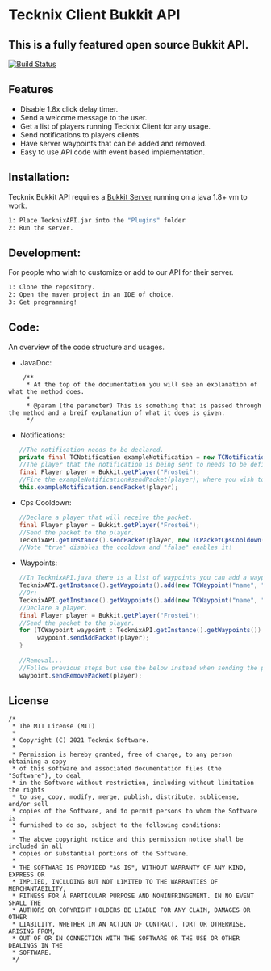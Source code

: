 # Tecknix Client Bukkit API
## This is a fully featured open source Bukkit API.

[![Build Status](https://travis-ci.org/joemccann/dillinger.svg?branch=master)](https://travis-ci.org/joemccann/dillinger)

## Features

- Disable 1.8x click delay timer.
- Send a welcome message to the user.
- Get a list of players running Tecknix Client for any usage.
- Send notifications to players clients.
- Have server waypoints that can be added and removed.
- Easy to use API code with event based implementation.

## Installation:

Tecknix Bukkit API requires a [Bukkit Server](https://getbukkit.org/) running on a java 1.8+ vm to work.

```sh
1: Place TecknixAPI.jar into the "Plugins" folder
2: Run the server.
```

## Development:

For people who wish to customize or add to our API for their server.
```sh
1: Clone the repository.
2: Open the maven project in an IDE of choice.
3: Get programming!
```

## Code:

An overview of the code structure and usages.

- JavaDoc:
```
    /**
     * At the top of the documentation you will see an explanation of what the method does.
     *
     * @param (the parameter) This is something that is passed through the method and a breif explanation of what it does is given.
     */
```

- Notifications:
```java
   //The notification needs to be declared.
   private final TCNotification exampleNotification = new TCNotification(TCNotification.Type.INFO, "This is a notification!", 5);
   //The player that the notification is being sent to needs to be defined.
   final Player player = Bukkit.getPlayer("Frostei");
   //Fire the exampleNotification#sendPacket(player); where you wish to send them the notification.
   this.exampleNotification.sendPacket(player);
```

- Cps Cooldown:
```java
   //Declare a player that will receive the packet.
   final Player player = Bukkit.getPlayer("Frostei");
   //Send the packet to the player.
   TecknixAPI.getInstance().sendPacket(player, new TCPacketCpsCooldown(true);
   //Note "true" disables the cooldown and "false" enables it!
```

- Waypoints:
```java
   //In TecknixAPI.java there is a list of waypoints you can add a waypoint to this list with:
   TecknixAPI.getInstance().getWaypoints().add(new TCWaypoint("name", "world", "server", x, y, z, red, green, blue);
   //Or:
   TecknixAPI.getInstance().getWaypoints().add(new TCWaypoint("name", "world", "server", x, y, z, integerColor);
   //Declare a player.
   final Player player = Bukkit.getPlayer("Frostei");   
   //Send the packet to the player.
   for (TCWaypoint waypoint : TecknixAPI.getInstance().getWaypoints()) {
        waypoint.sendAddPacket(player);
   }
   
   //Removal...
   //Follow previous steps but use the below instead when sending the packet:
   waypoint.sendRemovePacket(player);
```
## License

```
/*
 * The MIT License (MIT)
 *
 * Copyright (C) 2021 Tecknix Software.
 *
 * Permission is hereby granted, free of charge, to any person obtaining a copy
 * of this software and associated documentation files (the "Software"), to deal
 * in the Software without restriction, including without limitation the rights
 * to use, copy, modify, merge, publish, distribute, sublicense, and/or sell
 * copies of the Software, and to permit persons to whom the Software is
 * furnished to do so, subject to the following conditions:
 *
 * The above copyright notice and this permission notice shall be included in all
 * copies or substantial portions of the Software.
 *
 * THE SOFTWARE IS PROVIDED "AS IS", WITHOUT WARRANTY OF ANY KIND, EXPRESS OR
 * IMPLIED, INCLUDING BUT NOT LIMITED TO THE WARRANTIES OF MERCHANTABILITY,
 * FITNESS FOR A PARTICULAR PURPOSE AND NONINFRINGEMENT. IN NO EVENT SHALL THE
 * AUTHORS OR COPYRIGHT HOLDERS BE LIABLE FOR ANY CLAIM, DAMAGES OR OTHER
 * LIABILITY, WHETHER IN AN ACTION OF CONTRACT, TORT OR OTHERWISE, ARISING FROM,
 * OUT OF OR IN CONNECTION WITH THE SOFTWARE OR THE USE OR OTHER DEALINGS IN THE
 * SOFTWARE.
 */
```

